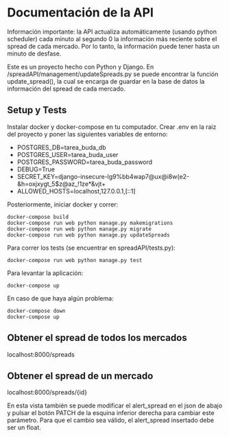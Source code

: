 # Documentación de la API

Información importante: la API actualiza automáticamente (usando python scheduler) cada minuto
al segundo 0 la información más reciente sobre el spread de cada mercado. Por lo tanto, la 
información puede tener hasta un minuto de desfase.

Este es un proyecto hecho con Python y Django. En /spreadAPI/management/updateSpreads.py
se puede encontrar la función update_spread(), la cual se encarga de guardar en la base de
datos la información del spread de cada mercado.

## Setup y Tests

Instalar docker y docker-compose en tu computador. Crear .env en la raiz del proyecto 
y poner las siguientes variables de entorno:

- POSTGRES_DB=tarea_buda_db
- POSTGRES_USER=tarea_buda_user
- POSTGRES_PASSWORD=tarea_buda_password
- DEBUG=True
- SECRET_KEY=django-insecure-lg9%bb4wap7@ux@i8w(e2-&h=oxjxygt_5$z@az_!1ze*&vjt+
- ALLOWED_HOSTS=localhost,127.0.0.1,[::1]

Posteriormente, iniciar docker y correr:

```
docker-compose build
docker-compose run web python manage.py makemigrations
docker-compose run web python manage.py migrate
docker-compose run web python manage.py updateSpreads
```

Para correr los tests (se encuentrar en spreadAPI/tests.py):

```
docker-compose run web python manage.py test
```

Para levantar la aplicación:

```
docker-compose up
```

En caso de que haya algún problema:

```
docker-compose down
docker-compose up
```

## Obtener el spread de todos los mercados

localhost:8000/spreads

## Obtener el spread de un mercado

localhost:8000/spreads/{id}

En esta vista también se puede modificar el alert_spread en el json de abajo y pulsar el 
botón PATCH de la esquina inferior derecha para cambiar este parámetro. Para que el cambio
sea válido, el alert_spread insertado debe ser un float.
